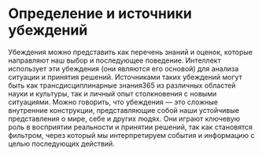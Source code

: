 # Определение и источники убеждений

Убеждения можно представить как перечень знаний и оценок, которые направляют наш выбор и последующее поведение. Интеллект использует эти убеждения (они являются его основой) для анализа ситуации и принятия решений. Источниками таких убеждений могут быть как трансдисциплинарные знания365 из различных областей науки и культуры, так и личный опыт столкновения с новыми ситуациями. 
Можно говорить, что убеждения — это сложные внутренние конструкции, представляющие собой наши устойчивые представления о мире, себе и других людях. Они играют ключевую роль в восприятии реальности и принятии решений, так как становятся фильтром, через который мы интерпретируем события и информацию с целью последующих действий.
